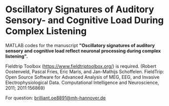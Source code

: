 # Oscillatory Signatures of Auditory Sensory- and Cognitive Load During Complex Listening
MATLAB codes for the manuscript **"Oscillatory signatures of auditory sensory and cognitive load reflect neuronal processing during complex listening".**

Fieldtrip Toolbox (https://www.fieldtriptoolbox.org/) is required.
(Robert Oostenveld, Pascal Fries, Eric Maris, and Jan-Mathijs Schoffelen. FieldTrip: Open Source Software for Advanced Analysis of MEG, EEG, and Invasive Electrophysiological Data. Computational Intelligence and Neuroscience, 2011; 2011:156869)

For question: brilliant.oe8891@mh-hannover.de
